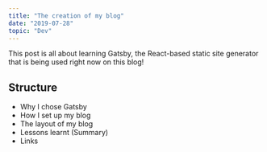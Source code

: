 ```yaml
---
title: "The creation of my blog"
date: "2019-07-28"
topic: "Dev"
---
```


This post is all about learning Gatsby, the React-based static site generator that is being used right now on this blog!

## Structure

- Why I chose Gatsby
- How I set up my blog
- The layout of my blog
- Lessons learnt (Summary)
- Links
